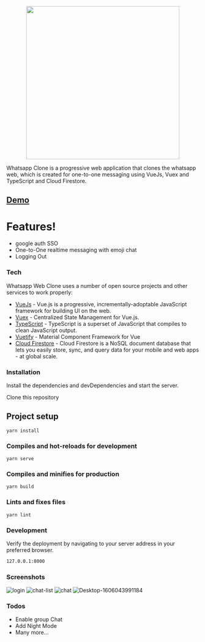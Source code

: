 <p align="center"><img src="https://i.pinimg.com/originals/e3/1b/75/e31b752875679b64fce009922f9f0dda.gif" alt="" width="400px"/></p>

Whatsapp Clone is a progressive web application that clones the whatsapp web, which is created for one-to-one messaging using VueJs, Vuex and TypeScript and Cloud Firestore.

## [Demo](https://whatsgram-1dc4e.web.app/)

# Features!

  - google auth SSO
  - One-to-One realtime messaging with emoji chat
  - Logging Out

### Tech

Whatsapp Web Clone uses a number of open source projects and other services to work properly:

* [VueJs](https://github.com/vuejs/vue) - Vue.js is a progressive, incrementally-adoptable JavaScript framework for building UI on the web.
* [Vuex](https://github.com/vuejs/vuex) - Centralized State Management for Vue.js.
* [TypeScript](https://github.com/microsoft/TypeScript) - TypeScript is a superset of JavaScript that compiles to clean JavaScript output.
* [Vuetify](https://github.com/vuetifyjs/vuetify) - Material Component Framework for Vue
* [Cloud Firestore](https://firebase.google.com/) - Cloud Firestore is a NoSQL document database that lets you easily store, sync, and query data for your mobile and web apps - at global scale. 


### Installation

Install the dependencies and devDependencies and start the server.

Clone this repository
## Project setup
```
yarn install
```

### Compiles and hot-reloads for development
```
yarn serve
```

### Compiles and minifies for production
```
yarn build
```

### Lints and fixes files
```
yarn lint
```

### Development

Verify the deployment by navigating to your server address in your preferred browser.

```sh
127.0.0.1:8000
```

### Screenshots

![login](https://user-images.githubusercontent.com/38497682/99902368-634b2700-2ce3-11eb-85da-2def830354ba.png)
![chat-list](https://user-images.githubusercontent.com/38497682/99902371-67774480-2ce3-11eb-9ea5-1a0641f77e4d.png)
![chat](https://user-images.githubusercontent.com/38497682/99902374-69d99e80-2ce3-11eb-8421-ad8826a424c0.png)
![Desktop-1606043991184](https://user-images.githubusercontent.com/38497682/99902502-50852200-2ce4-11eb-868f-35e76ad1bdc1.gif)


### Todos

 - Enable group Chat
 - Add Night Mode
 - Many more...


